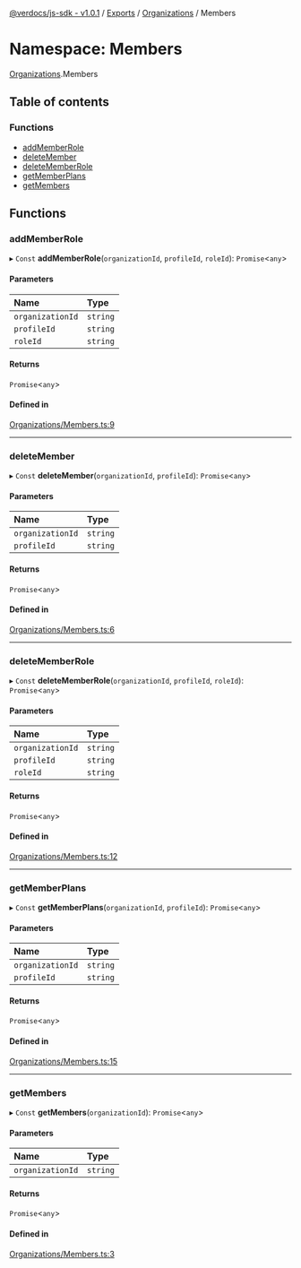 [@verdocs/js-sdk - v1.0.1](../README.md) / [Exports](../modules.md) / [Organizations](Organizations.md) / Members

# Namespace: Members

[Organizations](Organizations.md).Members

## Table of contents

### Functions

- [addMemberRole](Organizations.Members.md#addmemberrole)
- [deleteMember](Organizations.Members.md#deletemember)
- [deleteMemberRole](Organizations.Members.md#deletememberrole)
- [getMemberPlans](Organizations.Members.md#getmemberplans)
- [getMembers](Organizations.Members.md#getmembers)

## Functions

### addMemberRole

▸ `Const` **addMemberRole**(`organizationId`, `profileId`, `roleId`): `Promise`<`any`\>

#### Parameters

| Name | Type |
| :------ | :------ |
| `organizationId` | `string` |
| `profileId` | `string` |
| `roleId` | `string` |

#### Returns

`Promise`<`any`\>

#### Defined in

[Organizations/Members.ts:9](https://github.com/Verdocs/js-sdk/blob/main/src/Organizations/Members.ts#L9)

___

### deleteMember

▸ `Const` **deleteMember**(`organizationId`, `profileId`): `Promise`<`any`\>

#### Parameters

| Name | Type |
| :------ | :------ |
| `organizationId` | `string` |
| `profileId` | `string` |

#### Returns

`Promise`<`any`\>

#### Defined in

[Organizations/Members.ts:6](https://github.com/Verdocs/js-sdk/blob/main/src/Organizations/Members.ts#L6)

___

### deleteMemberRole

▸ `Const` **deleteMemberRole**(`organizationId`, `profileId`, `roleId`): `Promise`<`any`\>

#### Parameters

| Name | Type |
| :------ | :------ |
| `organizationId` | `string` |
| `profileId` | `string` |
| `roleId` | `string` |

#### Returns

`Promise`<`any`\>

#### Defined in

[Organizations/Members.ts:12](https://github.com/Verdocs/js-sdk/blob/main/src/Organizations/Members.ts#L12)

___

### getMemberPlans

▸ `Const` **getMemberPlans**(`organizationId`, `profileId`): `Promise`<`any`\>

#### Parameters

| Name | Type |
| :------ | :------ |
| `organizationId` | `string` |
| `profileId` | `string` |

#### Returns

`Promise`<`any`\>

#### Defined in

[Organizations/Members.ts:15](https://github.com/Verdocs/js-sdk/blob/main/src/Organizations/Members.ts#L15)

___

### getMembers

▸ `Const` **getMembers**(`organizationId`): `Promise`<`any`\>

#### Parameters

| Name | Type |
| :------ | :------ |
| `organizationId` | `string` |

#### Returns

`Promise`<`any`\>

#### Defined in

[Organizations/Members.ts:3](https://github.com/Verdocs/js-sdk/blob/main/src/Organizations/Members.ts#L3)
